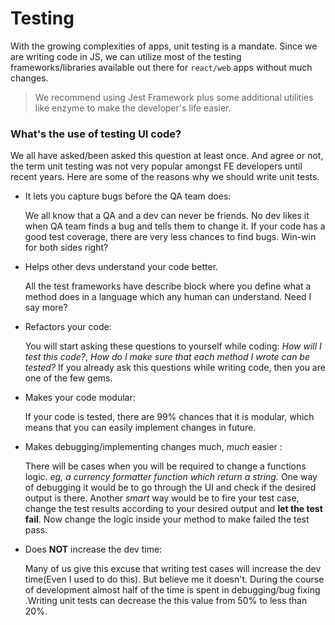# Testing

With the growing complexities of apps, unit testing is a mandate. Since we are writing code in JS, we can utilize most of the testing frameworks/libraries available out there for `react/web` apps without much changes.

> We recommend using Jest Framework plus some additional utilities like enzyme to make the developer's life easier.

### What's the use of testing UI code?

We all have asked/been asked this question at least once. And agree or not, the term unit testing was not very popular amongst FE developers until recent years. Here are some of the reasons why we should write unit tests.

- It lets you capture bugs before the QA team does:

    We all know that a QA and a dev can never be friends. No dev likes it when QA team finds a bug and tells them to change it. If your code has a good test coverage, there are very less chances to find bugs. Win-win for both sides right?

- Helps other devs understand your code better.

    All the test frameworks have describe block where you define what a method does in a language which any human can understand. Need I say more?

- Refactors your code:

    You will start asking these questions to yourself while coding: *How will I test this code?*, *How do I make sure that each method I wrote can be tested?* If you already ask this questions while writing code, then you are one of the few gems.
- Makes your code modular:

    If your code is tested, there are 99% chances that it is modular, which means that you can easily implement changes in future.

- Makes debugging/implementing changes much, *much* easier :

    There will be cases when you will be required to change a functions logic. *eg, a currency formatter function which return a string.* One way of debugging it would be to go through the UI and check if the desired output is there. Another *smart* way would be to fire your test case, change the test results according to your desired output and __let the test fail__. Now change the logic inside your method to make failed the test pass.

- Does __NOT__ increase the dev time:

    Many of us give this excuse that writing test cases will increase the dev time(Even I used to do this). But believe me it doesn't. During the course of development almost half of the time is spent in debugging/bug fixing .Writing unit tests can decrease the this value from 50% to less than 20%.
